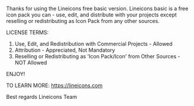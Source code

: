 Thanks for using the Lineicons free basic version. Lineicons basic is a free icon pack you can - use, edit, and distribute with your projects except reselling or redistributing as Icon Pack from any other sources.

LICENSE TERMS:

1. Use, Edit, and Redistribution with Commercial Projects - Allowed
2. Attribution - Appreciated, Not Mandatory  
3. Reselling or Redistributing as 'Icon Pack/Icon' from Other Sources - NOT Allowed

ENJOY!

TO LEARN MORE: https://lineicons.com

Best regards
Lineicons Team
